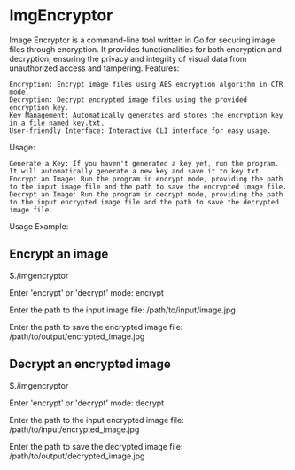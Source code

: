 # ImgEncryptor

Image Encryptor is a command-line tool written in Go for securing image files through encryption. It provides functionalities for both encryption and decryption, ensuring the privacy and integrity of visual data from unauthorized access and tampering.
Features:

    Encryption: Encrypt image files using AES encryption algorithm in CTR mode.
    Decryption: Decrypt encrypted image files using the provided encryption key.
    Key Management: Automatically generates and stores the encryption key in a file named key.txt.
    User-friendly Interface: Interactive CLI interface for easy usage.

Usage:

    Generate a Key: If you haven't generated a key yet, run the program. It will automatically generate a new key and save it to key.txt.
    Encrypt an Image: Run the program in encrypt mode, providing the path to the input image file and the path to save the encrypted image file.
    Decrypt an Image: Run the program in decrypt mode, providing the path to the input encrypted image file and the path to save the decrypted image file.
    
Usage Example:

## Encrypt an image
$./imgencryptor

  Enter 'encrypt' or 'decrypt' mode: encrypt

  Enter the path to the input image file: /path/to/input/image.jpg

  Enter the path to save the encrypted image file: /path/to/output/encrypted_image.jpg

## Decrypt an encrypted image
$./imgencryptor

  Enter 'encrypt' or 'decrypt' mode: decrypt

  Enter the path to the input encrypted image file: /path/to/input/encrypted_image.jpg

  Enter the path to save the decrypted image file: /path/to/output/decrypted_image.jpg
             
